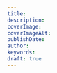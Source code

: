```yaml
---
title: 
description: 
coverImage: 
coverImageAlt: 
publishDate: 
author: 
keywords: 
draft: true
---
```

